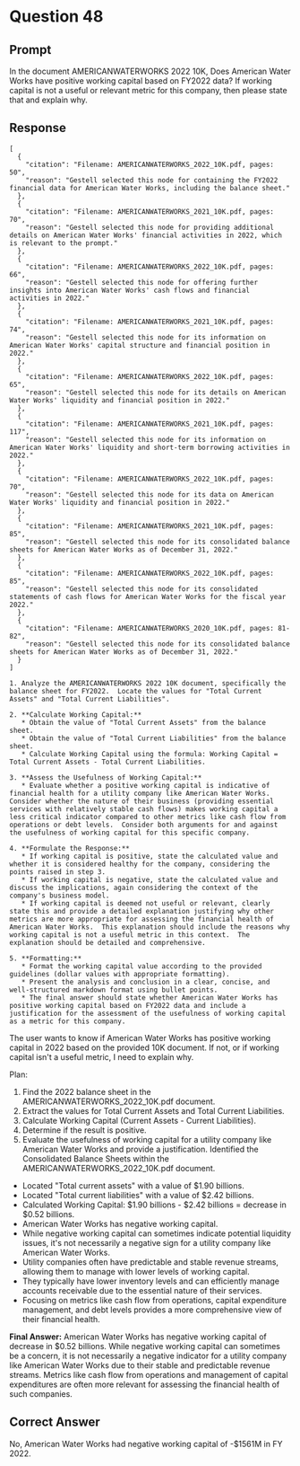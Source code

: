 # Question 48

## Prompt

In the document AMERICANWATERWORKS 2022 10K, Does American Water Works have positive working capital based on FY2022 data? If working capital is not a useful or relevant metric for this company, then please state that and explain why.

## Response

```results
[
  {
    "citation": "Filename: AMERICANWATERWORKS_2022_10K.pdf, pages: 50",
    "reason": "Gestell selected this node for containing the FY2022 financial data for American Water Works, including the balance sheet."
  },
  {
    "citation": "Filename: AMERICANWATERWORKS_2021_10K.pdf, pages: 70",
    "reason": "Gestell selected this node for providing additional details on American Water Works' financial activities in 2022, which is relevant to the prompt."
  },
  {
    "citation": "Filename: AMERICANWATERWORKS_2022_10K.pdf, pages: 66",
    "reason": "Gestell selected this node for offering further insights into American Water Works' cash flows and financial activities in 2022."
  },
  {
    "citation": "Filename: AMERICANWATERWORKS_2021_10K.pdf, pages: 74",
    "reason": "Gestell selected this node for its information on American Water Works' capital structure and financial position in 2022."
  },
  {
    "citation": "Filename: AMERICANWATERWORKS_2022_10K.pdf, pages: 65",
    "reason": "Gestell selected this node for its details on American Water Works' liquidity and financial position in 2022."
  },
  {
    "citation": "Filename: AMERICANWATERWORKS_2021_10K.pdf, pages: 117",
    "reason": "Gestell selected this node for its information on American Water Works' liquidity and short-term borrowing activities in 2022."
  },
  {
    "citation": "Filename: AMERICANWATERWORKS_2022_10K.pdf, pages: 70",
    "reason": "Gestell selected this node for its data on American Water Works' liquidity and financial position in 2022."
  },
  {
    "citation": "Filename: AMERICANWATERWORKS_2021_10K.pdf, pages: 85",
    "reason": "Gestell selected this node for its consolidated balance sheets for American Water Works as of December 31, 2022."
  },
  {
    "citation": "Filename: AMERICANWATERWORKS_2022_10K.pdf, pages: 85",
    "reason": "Gestell selected this node for its consolidated statements of cash flows for American Water Works for the fiscal year 2022."
  },
  {
    "citation": "Filename: AMERICANWATERWORKS_2020_10K.pdf, pages: 81-82",
    "reason": "Gestell selected this node for its consolidated balance sheets for American Water Works as of December 31, 2022."
  }
]
```

```cot
1. Analyze the AMERICANWATERWORKS 2022 10K document, specifically the balance sheet for FY2022.  Locate the values for "Total Current Assets" and "Total Current Liabilities".

2. **Calculate Working Capital:**
   * Obtain the value of "Total Current Assets" from the balance sheet.
   * Obtain the value of "Total Current Liabilities" from the balance sheet.
   * Calculate Working Capital using the formula: Working Capital = Total Current Assets - Total Current Liabilities.

3. **Assess the Usefulness of Working Capital:**
   * Evaluate whether a positive working capital is indicative of financial health for a utility company like American Water Works. Consider whether the nature of their business (providing essential services with relatively stable cash flows) makes working capital a less critical indicator compared to other metrics like cash flow from operations or debt levels.  Consider both arguments for and against the usefulness of working capital for this specific company.

4. **Formulate the Response:**
   * If working capital is positive, state the calculated value and whether it is considered healthy for the company, considering the points raised in step 3.
   * If working capital is negative, state the calculated value and discuss the implications, again considering the context of the company's business model.
   * If working capital is deemed not useful or relevant, clearly state this and provide a detailed explanation justifying why other metrics are more appropriate for assessing the financial health of American Water Works.  This explanation should include the reasons why working capital is not a useful metric in this context.  The explanation should be detailed and comprehensive.

5. **Formatting:**
   * Format the working capital value according to the provided guidelines (dollar values with appropriate formatting).
   * Present the analysis and conclusion in a clear, concise, and well-structured markdown format using bullet points.
   * The final answer should state whether American Water Works has positive working capital based on FY2022 data and include a justification for the assessment of the usefulness of working capital as a metric for this company.

```

The user wants to know if American Water Works has positive working capital in 2022 based on the provided 10K document. If not, or if working capital isn't a useful metric, I need to explain why.

Plan:

1. Find the 2022 balance sheet in the AMERICANWATERWORKS_2022_10K.pdf document.
2. Extract the values for Total Current Assets and Total Current Liabilities.
3. Calculate Working Capital (Current Assets - Current Liabilities).
4. Determine if the result is positive.
5. Evaluate the usefulness of working capital for a utility company like American Water Works and provide a justification. Identified the Consolidated Balance Sheets within the AMERICANWATERWORKS_2022_10K.pdf document.

- Located "Total current assets" with a value of $1.90 billions.
- Located "Total current liabilities" with a value of $2.42 billions.
- Calculated Working Capital: $1.90 billions - $2.42 billions = decrease in $0.52 billions.
- American Water Works has negative working capital.
- While negative working capital can sometimes indicate potential liquidity issues, it's not necessarily a negative sign for a utility company like American Water Works.
- Utility companies often have predictable and stable revenue streams, allowing them to manage with lower levels of working capital.
- They typically have lower inventory levels and can efficiently manage accounts receivable due to the essential nature of their services.
- Focusing on metrics like cash flow from operations, capital expenditure management, and debt levels provides a more comprehensive view of their financial health.

**Final Answer:** American Water Works has negative working capital of decrease in $0.52 billions. While negative working capital can sometimes be a concern, it is not necessarily a negative indicator for a utility company like American Water Works due to their stable and predictable revenue streams. Metrics like cash flow from operations and management of capital expenditures are often more relevant for assessing the financial health of such companies.

## Correct Answer

No, American Water Works had negative working capital of -$1561M in FY 2022.
